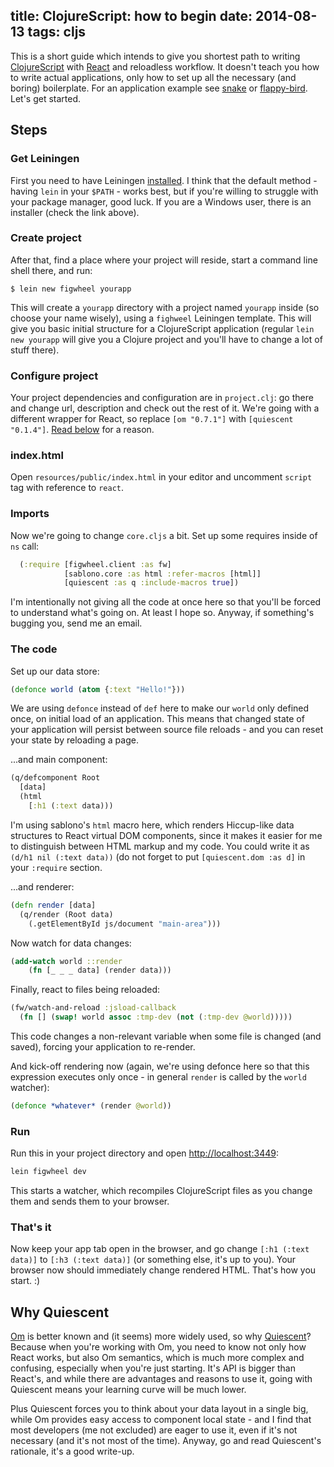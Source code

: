 title: ClojureScript: how to begin
date: 2014-08-13
tags: cljs
----

This is a short guide which intends to give you shortest path to writing
[ClojureScript][] with [React][] and reloadless workflow. It doesn't teach you
how to write actual applications, only how to set up all the necessary (and
boring) boilerplate. For an application example see [snake][] or
[flappy-bird][]. Let's get started.

[ClojureScript]: https://github.com/clojure/clojurescript
[React]: https://facebook.github.io/react/
[snake]: https://github.com/piranha/qsnake
[flappy-bird]: https://github.com/bhauman/flappy-bird-demo

## Steps

### Get Leiningen

First you need to have Leiningen [installed](http://leiningen.org/#install). I
think that the default method - having `lein` in your `$PATH` - works best, but
if you're willing to struggle with your package manager, good luck. If you are a
Windows user, there is an installer (check the link above).

### Create project

After that, find a place where your project will reside, start a command line
shell there, and run:

```shell
$ lein new figwheel yourapp
```

This will create a `yourapp` directory with a project named `yourapp` inside
(so choose your name wisely), using a `fighweel` Leiningen template. This will
give you basic initial structure for a ClojureScript application (regular `lein
new yourapp` will give you a Clojure project and you'll have to change a lot of
stuff there).

### Configure project

Your project dependencies and configuration are in `project.clj`: go there and
change url, description and check out the rest of it. We're going with a
different wrapper for React, so replace `[om "0.7.1"]` with
`[quiescent "0.1.4"]`. [Read below](#why-quiescent) for a reason.

### index.html

Open `resources/public/index.html` in your editor and uncomment `script` tag
with reference to `react`.

### Imports

Now we're going to change `core.cljs` a bit. Set up some requires inside of
`ns` call:

```clj
  (:require [figwheel.client :as fw]
            [sablono.core :as html :refer-macros [html]]
            [quiescent :as q :include-macros true])
```

I'm intentionally not giving all the code at once here so that you'll be forced
to understand what's going on. At least I hope so. Anyway, if something's
bugging you, send me an email.

### The code

Set up our data store:

```clj
(defonce world (atom {:text "Hello!"}))
```

We are using `defonce` instead of `def` here to make our `world` only defined
once, on initial load of an application. This means that changed state of your
application will persist between source file reloads - and you can reset your
state by reloading a page.

...and main component:

```clj
(q/defcomponent Root
  [data]
  (html
    [:h1 (:text data)))
```

I'm using sablono's `html` macro here, which renders Hiccup-like data structures
to React virtual DOM components, since it makes it easier for me to
distinguish between HTML markup and my code. You could write it as
`(d/h1 nil (:text data))` (do not forget to put `[quiescent.dom :as d]`
in your `:require` section.

...and renderer:

```clj
(defn render [data]
  (q/render (Root data)
    (.getElementById js/document "main-area")))
```

Now watch for data changes:

```clj
(add-watch world ::render
    (fn [_ _ _ data] (render data)))
```

Finally, react to files being reloaded:

```clj
(fw/watch-and-reload :jsload-callback
  (fn [] (swap! world assoc :tmp-dev (not (:tmp-dev @world)))))
```

This code changes a non-relevant variable when some file is changed (and saved),
forcing your application to re-render.

And kick-off rendering now (again, we're using defonce here so that this
expression executes only once - in general `render` is called by the `world`
watcher):

```clj
(defonce *whatever* (render @world))
```

### Run

Run this in your project directory and open
[http://localhost:3449](http://localhost:3449):

```clj
lein figwheel dev
```

This starts a watcher, which recompiles ClojureScript files as you change them
and sends them to your browser.

### That's it

Now keep your app tab open in the browser, and go change `[:h1 (:text data)]` to
`[:h3 (:text data)]` (or something else, it's up to you). Your browser now
should immediately change rendered HTML. That's how you start. :)

## Why Quiescent

[Om][] is better known and (it seems) more widely used, so why [Quiescent][]?
Because when you're working with Om, you need to know not only how React works,
but also Om semantics, which is much more complex and confusing, especially when
you're just starting. It's API is bigger than React's, and while there are
advantages and reasons to use it, going with Quiescent means your learning curve
will be much lower.

[Om]: https://github.com/swannodette/om
[Quiescent]: https://github.com/levand/quiescent

Plus Quiescent forces you to think about your data layout in a single big, while
Om provides easy access to component local state - and I find that most
developers (me not excluded) are eager to use it, even if it's not necessary
(and it's not most of the time). Anyway, go and read Quiescent's rationale, it's
a good write-up.

